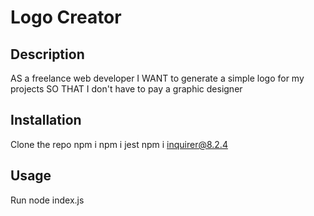 # Logo Creator

## Description
AS a freelance web developer
I WANT to generate a simple logo for my projects
SO THAT I don't have to pay a graphic designer

## Installation
Clone the repo
npm i
npm i jest
npm i inquirer@8.2.4

## Usage
Run node index.js